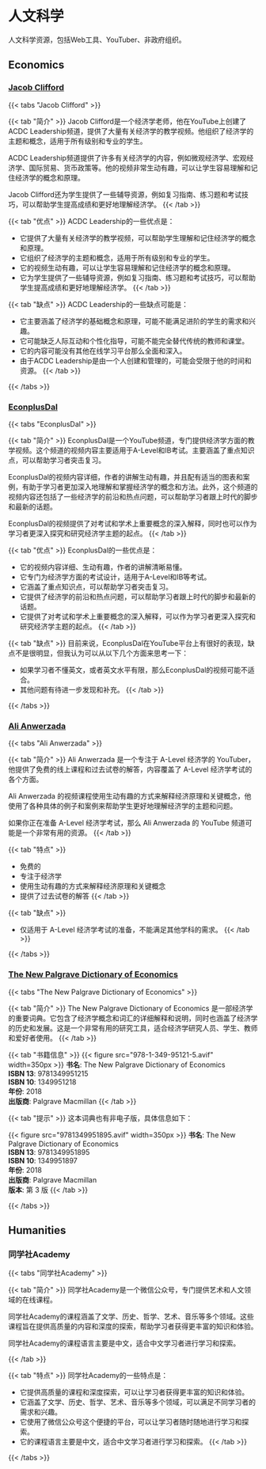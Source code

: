 # 人文科学

人文科学资源，包括Web工具、YouTuber、非政府组织。

## Economics

### [Jacob Clifford](https://www.youtube.com/c/ACDCLeadership)

{{< tabs "Jacob Clifford" >}}

{{< tab "简介" >}}
Jacob Clifford是一个经济学老师，他在YouTube上创建了ACDC Leadership频道，提供了大量有关经济学的教学视频。他组织了经济学的主题和概念，适用于所有级别和专业的学生。

ACDC Leadership频道提供了许多有关经济学的内容，例如微观经济学、宏观经济学、国际贸易、货币政策等。他的视频非常生动有趣，可以让学生容易理解和记住经济学的概念和原理。

Jacob Clifford还为学生提供了一些辅导资源，例如复习指南、练习题和考试技巧，可以帮助学生提高成绩和更好地理解经济学。
{{< /tab >}}

{{< tab "优点" >}}
ACDC Leadership的一些优点是：
- 它提供了大量有关经济学的教学视频，可以帮助学生理解和记住经济学的概念和原理。
- 它组织了经济学的主题和概念，适用于所有级别和专业的学生。
- 它的视频生动有趣，可以让学生容易理解和记住经济学的概念和原理。
- 它为学生提供了一些辅导资源，例如复习指南、练习题和考试技巧，可以帮助学生提高成绩和更好地理解经济学。
{{< /tab >}}

{{< tab "缺点" >}}
ACDC Leadership的一些缺点可能是：
- 它主要涵盖了经济学的基础概念和原理，可能不能满足进阶的学生的需求和兴趣。
- 它可能缺乏人际互动和个性化指导，可能不能完全替代传统的教师和课堂。
- 它的内容可能没有其他在线学习平台那么全面和深入。
- 由于ACDC Leadership是由一个人创建和管理的，可能会受限于他的时间和资源。
{{< /tab >}}

{{< /tabs >}}

### [EconplusDal](https://www.youtube.com/c/EconplusDal1)

{{< tabs "EconplusDal" >}}

{{< tab "简介" >}}
EconplusDal是一个YouTube频道，专门提供经济学方面的教学视频。这个频道的视频内容主要适用于A-Level和IB考试。主要涵盖了重点知识点，可以帮助学习者突击复习。

EconplusDal的视频内容详细，作者的讲解生动有趣，并且配有适当的图表和案例，有助于学习者更加深入地理解和掌握经济学的概念和方法。此外，这个频道的视频内容还包括了一些经济学的前沿和热点问题，可以帮助学习者跟上时代的脚步和最新的话题。

EconplusDal的视频提供了对考试和学术上重要概念的深入解释，同时也可以作为学习者更深入探究和研究经济学主题的起点。
{{< /tab >}}

{{< tab "优点" >}}
EconplusDal的一些优点是：
- 它的视频内容详细、生动有趣，作者的讲解清晰易懂。
- 它专门为经济学方面的考试设计，适用于A-Level和IB等考试。
- 它涵盖了重点知识点，可以帮助学习者突击复习。
- 它提供了经济学的前沿和热点问题，可以帮助学习者跟上时代的脚步和最新的话题。
- 它提供了对考试和学术上重要概念的深入解释，可以作为学习者更深入探究和研究经济学主题的起点。
{{< /tab >}}

{{< tab "缺点" >}}
目前来说，EconplusDal在YouTube平台上有很好的表现，缺点不是很明显，但我认为可以从以下几个方面来思考一下：
- 如果学习者不懂英文，或者英文水平有限，那么EconplusDal的视频可能不适合。
- 其他问题有待进一步发现和补充。
{{< /tab >}}

{{< /tabs >}}

### [Ali Anwerzada](https://www.youtube.com/channel/UCYnCkdiFJgxJ7BW9XN7m6Cw/playlists)

{{< tabs "Ali Anwerzada" >}}

{{< tab "简介" >}}
Ali Anwerzada 是一个专注于 A-Level 经济学的 YouTuber，他提供了免费的线上课程和过去试卷的解答，内容覆盖了 A-Level 经济学考试的各个方面。

Ali Anwerzada 的视频课程使用生动有趣的方式来解释经济原理和关键概念，他使用了各种具体的例子和案例来帮助学生更好地理解经济学的主题和问题。

如果你正在准备 A-Level 经济学考试，那么 Ali Anwerzada 的 YouTube 频道可能是一个非常有用的资源。
{{< /tab >}}

{{< tab "特点" >}}
- 免费的
- 专注于经济学
- 使用生动有趣的方式来解释经济原理和关键概念
- 提供了过去试卷的解答
{{< /tab >}}

{{< tab "缺点" >}}
- 仅适用于 A-Level 经济学考试的准备，不能满足其他学科的需求。
{{< /tab >}}

{{< /tabs >}}

### [The New Palgrave Dictionary of Economics](https://link.springer.com/referencework/10.1057/978-1-349-95121-5#springerlink-search)

{{< tabs "The New Palgrave Dictionary of Economics" >}}

{{< tab "简介" >}}
The New Palgrave Dictionary of Economics 是一部经济学的重要词典。它包含了经济学概念和词汇的详细解释和说明，同时也涵盖了经济学的历史和发展。这是一个非常有用的研究工具，适合经济学研究人员、学生、教师和爱好者使用。
{{< /tab >}}

{{< tab "书籍信息" >}}
{{< figure src="978-1-349-95121-5.avif" width=350px >}}
**书名**: The New Palgrave Dictionary of Economics  
**ISBN 13**: 9781349951215  
**ISBN 10**: 1349951218  
**年份**: 2018  
**出版商**: Palgrave Macmillan
{{< /tab >}}

{{< tab "提示" >}}
这本词典也有非电子版，具体信息如下：

{{< figure src="9781349951895.avif" width=350px >}}
**书名**: The New Palgrave Dictionary of Economics  
**ISBN 13**: 9781349951895  
**ISBN 10**: 1349951897  
**年份**: 2018  
**出版商**: Palgrave Macmillan  
**版本**: 第 3 版
{{< /tab >}}

{{< /tabs >}}

## Humanities

### 同学社Academy

{{< tabs "同学社Academy" >}}

{{< tab "简介" >}}
同学社Academy是一个微信公众号，专门提供艺术和人文领域的在线课程。

同学社Academy的课程涵盖了文学、历史、哲学、艺术、音乐等多个领域。这些课程旨在提供高质量的内容和深度的探索，帮助学习者获得更丰富的知识和体验。

同学社Academy的课程语言主要是中文，适合中文学习者进行学习和探索。

{{< /tab >}}

{{< tab "特点" >}}
同学社Academy的一些特点是：
- 它提供高质量的课程和深度探索，可以让学习者获得更丰富的知识和体验。
- 它涵盖了文学、历史、哲学、艺术、音乐等多个领域，可以满足不同学习者的需求和兴趣。
- 它使用了微信公众号这个便捷的平台，可以让学习者随时随地进行学习和探索。
- 它的课程语言主要是中文，适合中文学习者进行学习和探索。
{{< /tab >}}

{{< /tabs >}}